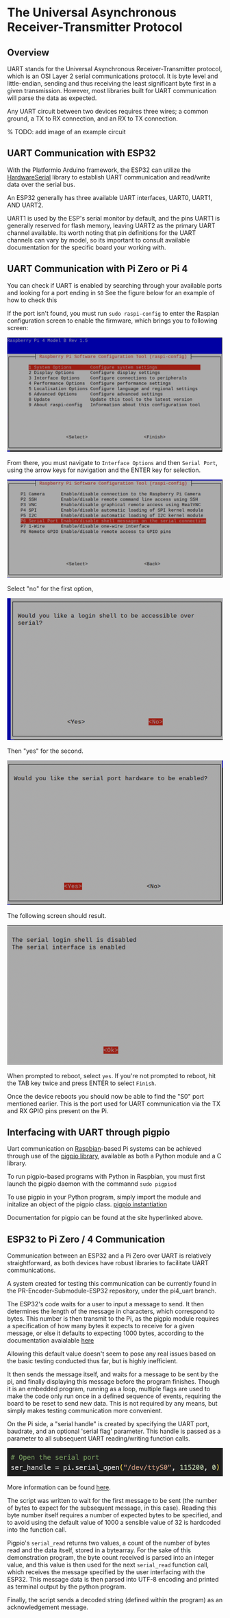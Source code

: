 # The Universal Asynchronous Receiver-Transmitter Protocol
## Overview
UART stands for the Universal Asynchronous Receiver-Transmitter protocol, which is an OSI Layer 2 serial communications protocol. It is byte level and little-endian, sending and thus receiving the least significant byte first in a given transmission. However, most libraries built for UART communication will parse the data as expected.

Any UART circuit between two devices requires three wires; a common ground, a TX to RX connection, and an RX to TX connection.

% TODO: add image of an example circuit

## UART Communication with ESP32
With the Platformio Arduino framework, the ESP32 can utilize the [HardwareSerial](https://github.com/arduino/ArduinoCore-avr/blob/master/cores/arduino/HardwareSerial.h) library to establish UART communication and read/write data over the serial bus. 

An ESP32 generally has three available UART interfaces, UART0, UART1, AND UART2.

UART1 is used by the ESP's serial monitor by default, and the pins UART1 is generally reserved for flash memory, leaving UART2 as the primary UART channel available. Its worth noting that pin definitions for the UART channels can vary by model, so its important to consult available documentation for the specific board your working with.

## UART Communication with Pi Zero or Pi 4 
You can check if UART is enabled by searching through your available ports and looking for a port ending in `S0`
See the figure below for an example of how to check this

If the port isn't found, you must run `sudo raspi-config` to enter the Raspian configuration screen to enable the firmware, which brings you to following screen:

![Step 1](../_static/images/hardware/uart/uart_config_1.png)

From there, you must navigate to `Interface Options` and then `Serial Port`, using the arrow keys for navigation and the ENTER key for selection.

![Step 2](../_static/images/hardware/uart/uart_config_2.png)

Select "no" for the first option, 

![Step 3](../_static/images/hardware/uart/uart_config_3.png)

Then "yes" for the second.

![Step 4](../_static/images/hardware/uart/uart_config_4.png)

The following screen should result. 

![Step 5](../_static/images/hardware/uart/uart_config_5.png)

When prompted to reboot, select `yes`. If you're not prompted to reboot, hit the TAB key twice and press ENTER to select `Finish`. 

Once the device reboots you should now be able to find the "S0" port mentioned earlier. This is the port used for UART communication via the TX and RX GPIO pins present on the Pi.

## Interfacing with UART through pigpio
Uart communication on [Raspbian](https://www.raspbian.org)-based Pi systems can be achieved through use of the [pigpio library](https://abyz.me.uk/rpi/pigpio/), available as both a Python module and a C library. 

To run pigpio-based programs with Python in Raspbian, you must first launch the pigpio daemon with the commannd `sudo pigpiod`

To use pigpio in your Python program, simply import the module and initalize an object of the pigpio class.
[pigpio instantiation](../_static/images/hardware/uart/uart_init_pigpio.png)

Documentation for pigpio can be found at the site hyperlinked above.

## ESP32 to Pi Zero / 4 Communication
Communication between an ESP32 and a Pi Zero over UART is relatively straightforward, as both devices have robust libraries to facilitate UART communications.

A system created for testing this communication can be currently found in the PR-Encoder-Submodule-ESP32 repository, under the pi4_uart branch.

The ESP32's code waits for a user to input a message to send. It then determines the length of the message in characters, which correspond to bytes. This number is then transmit to the Pi, as the pigpio module requires a specification of how many bytes it expects to receive for a given message, or else it defaults to expecting 1000 bytes, according to the documentation avaialable [here](https://abyz.me.uk/rpi/pigpio/python.html#serial_read) 

Allowing this default value doesn't seem to pose any real issues based on the basic testing conducted thus far, but is highly inefficient. 

It then sends the message itself, and waits for a message to be sent by the pi, and finally displaying this message before the program finishes. Though it is an embedded program, running as a loop, multiple flags are used to make the code only run once in a defined sequence of events, requiring the board to be reset to send new data. This is not required by any means, but simply makes testing communication more convenient.

On the Pi side, a "serial handle" is created by specifying the UART port, baudrate, and an optional 'serial flag' parameter. This handle is passed as a parameter to all subsequent UART reading/writing function calls.

![](../_static/images/hardware/uart/uart_serial_handle.png)

More information can be found [here](http://abyz.me.uk/rpi/pigpio/python.html#serial_open). 

The script was written to wait for the first message to be sent (the number of bytes to expect for the subsequent message, in this case). Reading this byte number itself requires a number of expected bytes to be specified, and to avoid using the default value of 1000 a sensible value of 32 is hardcoded into the function call.

Pigpio's `serial_read` returns two values, a count of the number of bytes read and the data itself, stored in a bytearray. For the sake of this demonstration program, the byte count received is parsed into an integer value, and this value is then used for the next `serial_read` function call, which receives the message specified by the user interfacing with the ESP32. This message data is then parsed into UTF-8 encoding and printed as terminal output by the python program.

Finally, the script sends a decoded string (defined within the program) as an acknowledgement message.  
